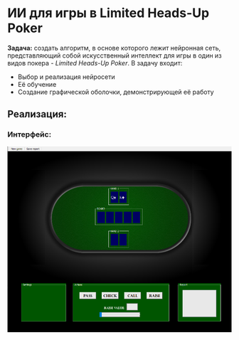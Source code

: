 ﻿# ИИ для игры в Limited Heads-Up Poker
**Задача:** создать алгоритм, в основе которого лежит нейронная сеть, представляющий собой искусственный интеллект для игры в один из видов покера - *Limited Heads-Up Poker*.
В задачу входит:
- Выбор и реализация нейросети
- Её обучение
- Создание графической оболочки, демонстрирующей её работу
## Реализация:
### Интерфейс:

![User Interface](images/gui_screenshot.png)
